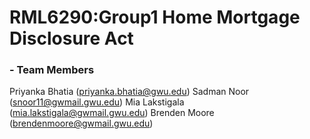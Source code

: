 # RML6290:Group1 Home Mortgage Disclosure Act

### - Team Members
Priyanka Bhatia (priyanka.bhatia@gwu.edu) 
Sadman Noor (snoor11@gwmail.gwu.edu) 
Mia Lakstigala  (mia.lakstigala@gwmail.gwu.edu)
Brenden Moore  (brendenmoore@gwmail.gwu.edu) 
